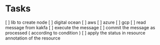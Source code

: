 # Tasks

[ ] lib to create node
    [ ] digital ocean
    [ ] aws
    [ ] azure
    [ ] gcp
[ ] read message from kakfa
[ ] execute the message
[ ] commit the message as processed ( according to condition )
[ ] apply the status in resource annotation of the resource
